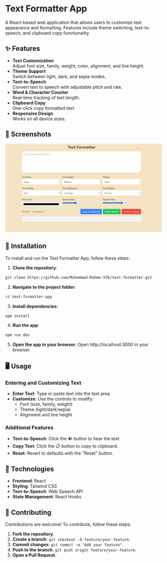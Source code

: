 # Text Formatter App
A React-based web application that allows users to customize text appearance and formatting. Features include theme switching, text-to-speech, and clipboard copy functionality.

## ✨ Features
- **Text Customization**  
  Adjust font size, family, weight, color, alignment, and line height.
- **Theme Support**  
  Switch between light, dark, and sepia modes.
- **Text-to-Speech**  
  Convert text to speech with adjustable pitch and rate.
- **Word & Character Counter**  
  Real-time tracking of text length.
- **Clipboard Copy**  
  One-click copy formatted text.
- **Responsive Design**  
  Works on all device sizes.

## 📸 Screenshots

![Text Formatter App Screenshot](./assets/screenshot.png)

## 🚀 Installation

To install and run the Text Formatter App, follow these steps:

1. **Clone the repository**:
```bash
git clone https://github.com/Mohammad-Rahme-576/text-formatter.git
```
2. **Navigate to the project folder**:
```bash
cd text-formatter-app
```
3. **Install dependencies**:
```bash
npm install
```
4. **Run the app**:
```bash
npm run dev
```
5. **Open the app in your browser**:
Open http://localhost:3000 in your browser.

🖥️ Usage
----------

### Entering and Customizing Text

* **Enter Text**: Type or paste text into the text area.
* **Customize**: Use the controls to modify:
	+ Font (size, family, weight)
	+ Theme (light/dark/sepia)
	+ Alignment and line height

### Additional Features

* **Text-to-Speech**: Click the 🔊 button to hear the text.
* **Copy Text**: Click the 📋 button to copy to clipboard.
* **Reset**: Revert to defaults with the "Reset" button.

🔧 Technologies
-------------

* **Frontend**: React
* **Styling**: Tailwind CSS
* **Text-to-Speech**: Web Speech API
* **State Management**: React Hooks

🤝 Contributing
-------------

Contributions are welcome! To contribute, follow these steps:

1. **Fork the repository**.
2. **Create a branch**: `git checkout -b feature/your-feature`.
3. **Commit changes**: `git commit -m "Add your feature"`.
4. **Push to the branch**: `git push origin feature/your-feature`.
5. **Open a Pull Request**.